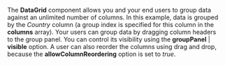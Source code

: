 The **DataGrid** component allows you and your end users to&nbsp;group data against an&nbsp;unlimited number of&nbsp;columns. In&nbsp;this example, data is&nbsp;grouped by&nbsp;the _Country_ column (a&nbsp;group index is&nbsp;specified for this column in&nbsp;the **columns** array). Your users can group data by&nbsp;dragging column headers to&nbsp;the group panel. You can control its visibility using the **groupPanel**&nbsp;| **visible** option. A&nbsp;user can also reorder the columns using drag and drop, because the **allowColumnReordering** option is&nbsp;set to _true_.
